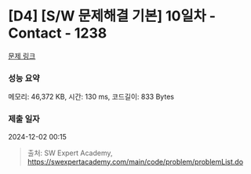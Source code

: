 # [D4] [S/W 문제해결 기본] 10일차 - Contact - 1238 

[문제 링크](https://swexpertacademy.com/main/code/problem/problemDetail.do?contestProbId=AV15B1cKAKwCFAYD) 

### 성능 요약

메모리: 46,372 KB, 시간: 130 ms, 코드길이: 833 Bytes

### 제출 일자

2024-12-02 00:15



> 출처: SW Expert Academy, https://swexpertacademy.com/main/code/problem/problemList.do